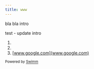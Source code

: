 ```yaml
---
title: www
---
```

<!-- Intro - Do not remove this comment --> bla bla intro

test - update intro

<!-- Steps - Do not remove this comment -->

1. &nbsp;
2. &nbsp;
3. [www.google.com](www.google.com)

<SwmMeta repo-id="Z2l0aHViJTNBJTNBc3ItZXh0ZW5zaW9uJTNBJTNBZG91ZWs=" repo-name="sr-extension"><sup>Powered by [Swimm](http://localhost:5000/)</sup></SwmMeta>
